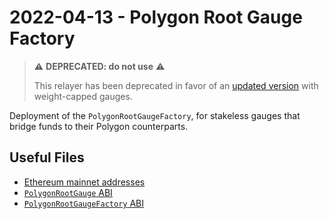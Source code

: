 # 2022-04-13 - Polygon Root Gauge Factory

> ⚠️ **DEPRECATED: do not use** ⚠️
>
> This relayer has been deprecated in favor of an [updated version](../../20220823-polygon-root-gauge-factory-v2) with weight-capped gauges.

Deployment of the `PolygonRootGaugeFactory`, for stakeless gauges that bridge funds to their Polygon counterparts.

## Useful Files

- [Ethereum mainnet addresses](./output/mainnet.json)
- [`PolygonRootGauge` ABI](./abi/PolygonRootGauge.json)
- [`PolygonRootGaugeFactory` ABI](./abi/PolygonRootGaugeFactory.json)

